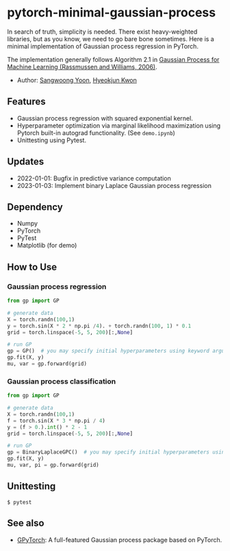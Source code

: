 # pytorch-minimal-gaussian-process

In search of truth, simplicity is needed. There exist heavy-weighted libraries, but as you know, we need to go bare bone sometimes.
Here is a minimal implementation of Gaussian process regression in PyTorch.

The implementation generally follows Algorithm 2.1 in [Gaussian Process for Machine Learning (Rassmussen and Williams, 2006)](http://www.gaussianprocess.org/gpml/).


* Author: [Sangwoong Yoon](https://swyoon.github.io/), [Hyeokjun Kwon](linkedin.com/in/hyeokjun-kwon-24b992210)

## Features

* Gaussian process regression with squared exponential kernel.
* Hyperparameter optimization via marginal likelihood maximization using Pytorch built-in autograd functionality. (See `demo.ipynb`)
* Unittesting using Pytest.

## Updates

* 2022-01-01: Bugfix in predictive variance computation
* 2023-01-03: Implement binary Laplace Gaussian process regression

## Dependency

* Numpy
* PyTorch
* PyTest
* Matplotlib (for demo)

## How to Use
### Gaussian process regression
```python
from gp import GP

# generate data
X = torch.randn(100,1)
y = torch.sin(X * 2 * np.pi /4). + torch.randn(100, 1) * 0.1
grid = torch.linspace(-5, 5, 200)[:,None]

# run GP
gp = GP()  # you may specify initial hyperparameters using keyword arguments
gp.fit(X, y)
mu, var = gp.forward(grid)
```

### Gaussian process classification
```python
from gp import GP

# generate data
X = torch.randn(100,1)
f = torch.sin(X * 3 * np.pi / 4)
y = (f > 0.).int() * 2 - 1
grid = torch.linspace(-5, 5, 200)[:,None]

# run GP
gp = BinaryLaplaceGPC()  # you may specify initial hyperparameters using keyword arguments
gp.fit(X, y)
mu, var, pi = gp.forward(grid)
```
## Unittesting

```
$ pytest
```

## See also

* [GPyTorch](https://gpytorch.ai/): A full-featured Gaussian process package based on PyTorch.
